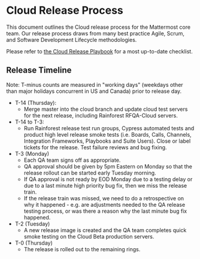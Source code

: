 # Cloud Release Process

This document outlines the Cloud release process for the Mattermost core team. Our release process draws from many best practice Agile, Scrum, and Software Development Lifecycle methodologies.

Please refer to [the Cloud Release Playbook](https://community.mattermost.com/playbooks/playbooks/53b8oj79ofb6dmanmuchj1cdbo/outline) for a most up-to-date checklist.

## Release Timeline

Note: T-minus counts are measured in "working days" \(weekdays other than major holidays concurrent in US and Canada\) prior to release day.

 - T-14 (Thursday): 
    - Merge master into the cloud branch and update cloud test servers for the next release, including Rainforest RFQA-Cloud servers.
 - T-14 to T-3: 
    - Run Rainforest release test run groups, Cypress automated tests and product high level release smoke tests (i.e. Boards, Calls, Channels, Integration Frameworks, Playbooks and Suite Users). Close or label tickets for the release. Test failure reviews and bug fixing.
 - T-3 (Monday)
    - Each QA team signs off as appropriate.
    - QA approval should be given by 5pm Eastern on Monday so that the release rollout can be started early Tuesday morning. 
    - If QA approval is not ready by EOD Monday due to a testing delay or due to a last minute high priority bug fix, then we miss the release train.
    - If the release train was missed, we need to do a retrospective on why it happened - e.g. are adjustments needed to the QA release testing process, or was there a reason why the last minute bug fix happened.
 - T-2 (Tuesday)
    - A new release image is created and the QA team completes quick smoke testing on the Cloud Beta production servers.
 - T-0 (Thursday)
    - The release is rolled out to the remaining rings.
